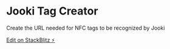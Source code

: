 # Jooki Tag Creator

Create the URL needed for NFC tags to be recognized by Jooki

[Edit on StackBlitz ⚡️](https://stackblitz.com/edit/react-ts-b2xnbr)

